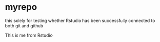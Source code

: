 # myrepo
this solely for testing whether Rstudio has been successfully connected to both git and github

This is me from Rstudio